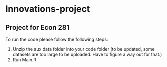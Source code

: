 # Innovations-project
## Project for Econ 281 
To run the code please follow the following steps:
1) Unzip the aux data folder into your code folder (to be updated, some datasets are too large to be uploaded. Have to figure a way out for that.)
2) Run Main.R

